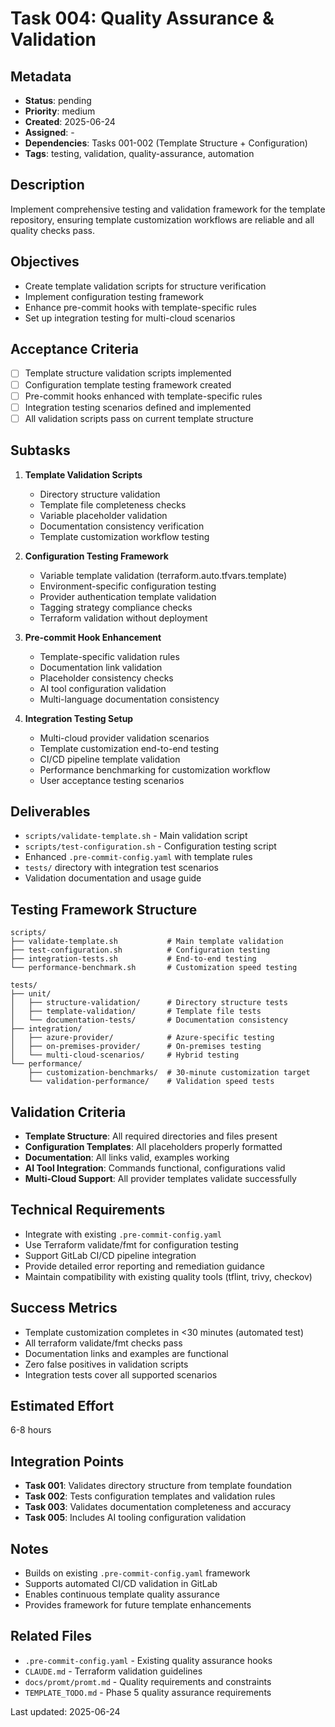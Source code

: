 # Task 004: Quality Assurance & Validation

## Metadata
- **Status**: pending
- **Priority**: medium
- **Created**: 2025-06-24
- **Assigned**: -
- **Dependencies**: Tasks 001-002 (Template Structure + Configuration)
- **Tags**: testing, validation, quality-assurance, automation

## Description
Implement comprehensive testing and validation framework for the template repository, ensuring template customization workflows are reliable and all quality checks pass.

## Objectives
- Create template validation scripts for structure verification
- Implement configuration testing framework
- Enhance pre-commit hooks with template-specific rules
- Set up integration testing for multi-cloud scenarios

## Acceptance Criteria
- [ ] Template structure validation scripts implemented
- [ ] Configuration template testing framework created
- [ ] Pre-commit hooks enhanced with template-specific rules
- [ ] Integration testing scenarios defined and implemented
- [ ] All validation scripts pass on current template structure

## Subtasks
1. **Template Validation Scripts**
   - Directory structure validation
   - Template file completeness checks
   - Variable placeholder validation
   - Documentation consistency verification
   - Template customization workflow testing

2. **Configuration Testing Framework**
   - Variable template validation (terraform.auto.tfvars.template)
   - Environment-specific configuration testing
   - Provider authentication template validation
   - Tagging strategy compliance checks
   - Terraform validation without deployment

3. **Pre-commit Hook Enhancement**
   - Template-specific validation rules
   - Documentation link validation
   - Placeholder consistency checks
   - AI tool configuration validation
   - Multi-language documentation consistency

4. **Integration Testing Setup**
   - Multi-cloud provider validation scenarios
   - Template customization end-to-end testing
   - CI/CD pipeline template validation
   - Performance benchmarking for customization workflow
   - User acceptance testing scenarios

## Deliverables
- `scripts/validate-template.sh` - Main validation script
- `scripts/test-configuration.sh` - Configuration testing script
- Enhanced `.pre-commit-config.yaml` with template rules
- `tests/` directory with integration test scenarios
- Validation documentation and usage guide

## Testing Framework Structure
```
scripts/
├── validate-template.sh           # Main template validation
├── test-configuration.sh          # Configuration testing
├── integration-tests.sh           # End-to-end testing
└── performance-benchmark.sh       # Customization speed testing

tests/
├── unit/
│   ├── structure-validation/      # Directory structure tests
│   ├── template-validation/       # Template file tests
│   └── documentation-tests/       # Documentation consistency
├── integration/
│   ├── azure-provider/            # Azure-specific testing
│   ├── on-premises-provider/      # On-premises testing
│   └── multi-cloud-scenarios/     # Hybrid testing
└── performance/
    ├── customization-benchmarks/  # 30-minute customization target
    └── validation-performance/    # Validation speed tests
```

## Validation Criteria
- **Template Structure**: All required directories and files present
- **Configuration Templates**: All placeholders properly formatted
- **Documentation**: All links valid, examples working
- **AI Tool Integration**: Commands functional, configurations valid
- **Multi-Cloud Support**: All provider templates validate successfully

## Technical Requirements
- Integrate with existing `.pre-commit-config.yaml`
- Use Terraform validate/fmt for configuration testing
- Support GitLab CI/CD pipeline integration
- Provide detailed error reporting and remediation guidance
- Maintain compatibility with existing quality tools (tflint, trivy, checkov)

## Success Metrics
- Template customization completes in <30 minutes (automated test)
- All terraform validate/fmt checks pass
- Documentation links and examples are functional
- Zero false positives in validation scripts
- Integration tests cover all supported scenarios

## Estimated Effort
6-8 hours

## Integration Points
- **Task 001**: Validates directory structure from template foundation
- **Task 002**: Tests configuration templates and validation rules
- **Task 003**: Validates documentation completeness and accuracy
- **Task 005**: Includes AI tooling configuration validation

## Notes
- Builds on existing `.pre-commit-config.yaml` framework
- Supports automated CI/CD validation in GitLab
- Enables continuous template quality assurance
- Provides framework for future template enhancements

## Related Files
- `.pre-commit-config.yaml` - Existing quality assurance hooks
- `CLAUDE.md` - Terraform validation guidelines
- `docs/promt/promt.md` - Quality requirements and constraints
- `TEMPLATE_TODO.md` - Phase 5 quality assurance requirements

Last updated: 2025-06-24